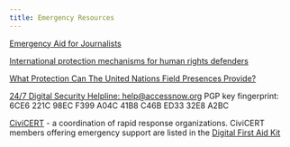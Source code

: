 ```yaml
---
title: Emergency Resources
---
```


[Emergency Aid for Journalists](http://gijn.org/2014/07/14/new-resource-guide-emergency-assistance/)

[International protection mechanisms for human rights defenders](http://integratedsecuritymanual.org/european-human-rights-system)

[What Protection Can The  United Nations Field Presences Provide?](www.frontlinedefenders.org/files/un_handbook_small.pdf)

[24/7 Digital Security Helpline: help@accessnow.org](https://www.accessnow.org/help) PGP key fingerprint: 6CE6 221C 98EC F399 A04C 41B8 C46B ED33 32E8 A2BC

[CiviCERT](http://www.civicert.org) - a coordination of rapid response organizations. CiviCERT members offering emergency support are listed in the [Digital First Aid Kit](https://digitalfirstaid.org/en/support/)
